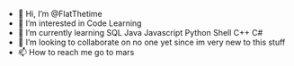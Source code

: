 - 👋 Hi, I’m @FlatThetime
- 👀 I’m interested in Code Learning
- 🌱 I’m currently learning SQL Java Javascript Python Shell C++ C#
- 💞️ I’m looking to collaborate on no one yet since im very new to this stuff
- 📫 How to reach me go to mars

<!---
FlatThetime/FlatThetime is a ✨ special ✨ repository because its `README.md` (this file) appears on your GitHub profile.
You can click the Preview link to take a look at your changes.
--->
